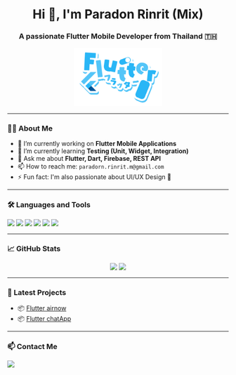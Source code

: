 <h1 align="center">Hi 👋, I'm Paradon Rinrit (Mix)</h1>
<h3 align="center">A passionate Flutter Mobile Developer from Thailand 🇹🇭</h3>

<p align="center">
  <img src="https://github.com/ParadornR/ParadornR/blob/main/picture/FlutterTransparent.png" style="width: 200px; height: auto;" />
</p>

---

### 👨‍💻 About Me
- 🔭 I’m currently working on **Flutter Mobile Applications**
- 🌱 I’m currently learning **Testing (Unit, Widget, Integration)**
- 💬 Ask me about **Flutter, Dart, Firebase, REST API**
- 📫 How to reach me: `paradorn.rinrit.m@gmail.com`
- ⚡ Fun fact: I'm also passionate about UI/UX Design 🎨

---

### 🛠️ Languages and Tools
<p align="left">
 <img src="https://img.shields.io/badge/Dart-0175C2?style=for-the-badge&logo=dart&logoColor=white" />
  <img src="https://img.shields.io/badge/Flutter-02569B?style=for-the-badge&logo=flutter&logoColor=white" />
  <img src="https://img.shields.io/badge/Firebase-FFCA28?style=for-the-badge&logo=firebase&logoColor=black" />
  <img src="https://img.shields.io/badge/VS%20Code-007ACC?style=for-the-badge&logo=visual-studio-code&logoColor=white" />
  <img src="https://img.shields.io/badge/Postman-FF6C37?style=for-the-badge&logo=postman&logoColor=white" />
  <img src="https://img.shields.io/badge/GitHub-181717?style=for-the-badge&logo=github&logoColor=white" />
</p>

---

### 📈 GitHub Stats
<p align="center">
  <img src="https://github-readme-stats.vercel.app/api?username=paradonrinrit&show_icons=true&theme=tokyonight" />
  <img src="https://github-readme-stats.vercel.app/api/top-langs/?username=paradonrinrit&layout=compact&theme=tokyonight" />
</p>

---

### 📱 Latest Projects
- 📦 [Flutter airnow](https://github.com/ParadornR/flutter_airnow)
- 📦 [Flutter chatApp](https://github.com/ParadornR/Flutter_chatApp_Firebase)

---

### 📫 Contact Me
<p>
   <a href="mailto:paradorn.rinrit.m@gmail.com"><img src="https://img.shields.io/badge/Email-D14836?style=flat-square&logo=gmail&logoColor=white"/></a>
</p>



